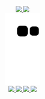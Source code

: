 <div align="center">
  <div>
    <a href="https://github.com/EberLeonel">
    <img height="180em" src="https://github-readme-stats.vercel.app/api?username=EberLeonel&show_icons=true&theme=discord_old_blurple&include_all_commits=true&count_private=true"/>
    <img height="180em" src="https://github-readme-stats.vercel.app/api/top-langs/?username=EberLeonel&layout=compact&langs_count=7&theme=discord_old_blurple"/>
  </div>
  <div>
     <img src="https://github.com/EberLeonel/EberLeonel/blob/output/github-contribution-grid-snake.svg"/>
  </div>
  <div>
      <a href="https://www.linkedin.com/in/eberleonel/" target="blank">
      <img src="https://img.shields.io/badge/-LinkedIn-%230077B5?style=for-the-badge&logo=linkedin&logoColor=white" target="_blank">
    </a>
    <a href="mailto:contatoeberleonel@gmail.com">
      <img src="https://img.shields.io/badge/-Gmail-%23333?style=for-the-badge&logo=gmail&logoColor=red" target="_blank">
    </a>
      <a href="https://instagram.com/eberleonel" target="_blank"><img src="https://img.shields.io/badge/-Instagram-%23E4405F?style=for-the-badge&logo=instagram&logoColor=white" target="_blank">
    </a>
        <a href="https://discord.com/channels/eberleonel#2501"_blank"><img src="https://img.shields.io/badge/Discord-7289DA?style=for-the-badge&logo=discord&logoColor=white" target="_blank">
    </a>
  </div>
</div>                                                                                                                                                   
